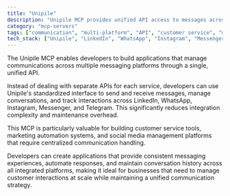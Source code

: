 ```yaml
---
title: "Unipile"
description: "Unipile MCP provides unified API access to messages across LinkedIn, WhatsApp, Instagram, Messenger, and Telegram for streamlined multi-platform communication."
category: "mcp-servers"
tags: ["communication", "multi-platform", "API", "customer service", "marketing automation", "social media management"]
tech_stack: ["Unipile", "LinkedIn", "WhatsApp", "Instagram", "Messenger", "Telegram"]
---
```


The Unipile MCP enables developers to build applications that manage communications across multiple messaging platforms through a single, unified API. 

Instead of dealing with separate APIs for each service, developers can use Unipile's standardized interface to send and receive messages, manage conversations, and track interactions across LinkedIn, WhatsApp, Instagram, Messenger, and Telegram. This significantly reduces integration complexity and maintenance overhead.

This MCP is particularly valuable for building customer service tools, marketing automation systems, and social media management platforms that require centralized communication handling. 

Developers can create applications that provide consistent messaging experiences, automate responses, and maintain conversation history across all integrated platforms, making it ideal for businesses that need to manage customer interactions at scale while maintaining a unified communication strategy.